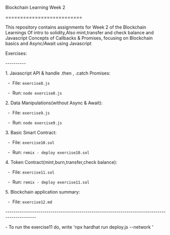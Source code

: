 Blockchain Learning Week 2

\==========================

  

This repository contains assignments for Week 2 of the Blockchain Learnings Of intro to solidity,Also mint,transfer and check balance and Javascript Concepts of Callbacks & Promises, focusing on Blockchain basics and Async/Await using Javascript

  

Exercises:

\----------

  

1. Javascript API & handle .then , .catch Promises:

  

  -  File: `exercise8.js`

  -  Run: `node exercise8.js`

2. Data Manipulations(without Async & Await):

  

  -  File: `exercise9.js`

  -  Run: `node exercise9.js`

  

3. Basic Smart Contract:

  

  -  File: `exercise10.sol`

  -  Run: `remix - deploy exercise10.sol`

  

4. Token Contract(mint,burn,transfer,check balance):

  

  -  File: `exercise11.sol`

  -  Run: `remix - deploy exercise11.sol`

  

5. Blockchain application summary:

  

  -  File: `exercise12.md`

  

\---------------------------------------------------------------------------------------------

  

\- To run the exercise11 do, write 'npx hardhat run deploy.js --network <network-name>'
